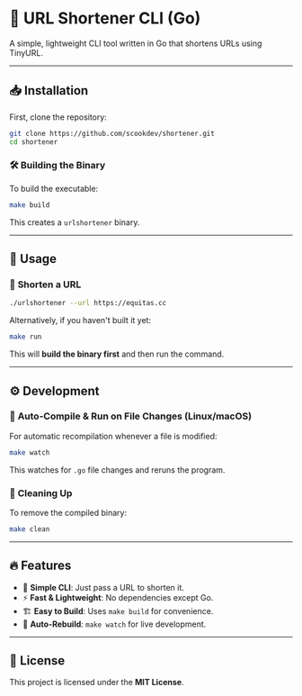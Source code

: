 # 🚀 URL Shortener CLI (Go)

A simple, lightweight CLI tool written in Go that shortens URLs using TinyURL.

---

## 📥 Installation

First, clone the repository:

```sh
git clone https://github.com/scookdev/shortener.git
cd shortener
```

### 🛠️ **Building the Binary**

To build the executable:

```sh
make build
```

This creates a `urlshortener` binary.

---

## 🏃 Usage

### 🔗 **Shorten a URL**

```sh
./urlshortener --url https://equitas.cc
```

Alternatively, if you haven't built it yet:

```sh
make run
```

This will **build the binary first** and then run the command.

---

## ⚙️ Development

### 🔄 **Auto-Compile & Run on File Changes (Linux/macOS)**

For automatic recompilation whenever a file is modified:

```sh
make watch
```

This watches for `.go` file changes and reruns the program.

### 🧹 **Cleaning Up**

To remove the compiled binary:

```sh
make clean
```

---

## 🔥 Features

- 📏 **Simple CLI**: Just pass a URL to shorten it.
- ⚡ **Fast & Lightweight**: No dependencies except Go.
- 🏗️ **Easy to Build**: Uses `make build` for convenience.
- 🔄 **Auto-Rebuild**: `make watch` for live development.

---

## 📜 License

This project is licensed under the **MIT License**.
